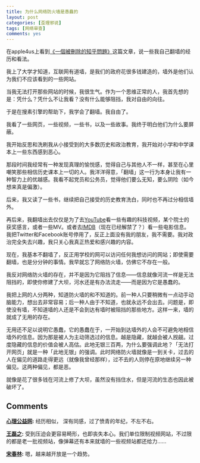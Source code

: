 ```yaml
---
title: 为什么网络防火墙是愚蠢的
layout: post
categories: [歪理邪说]
tags: [网络审查]
comments: yes
---
```


在apple4us上看到[《一個被刪除的知乎問題》](http://apple4us.com/2014/04/the-real-sin-of-online-censorship.html)这篇文章，说一些我自己翻墙的经历和看法。 

我上了大学才知道，互联网有道墙，是我们的政府花很多钱建造的，墙外是他们认为我们不应该看到的一些网站。 

当我无法打开那些网站的时候，我很生气。作为一个思维正常的人，我首先想的是：凭什么？凭什么不让我看？没有什么能够阻挡，我对自由的向往。 

于是在搜素引擎的帮助下，我学会了翻墙。我自由了。 

我看了一些网页，一些视频，一些书，以及一些故事。我终于明白他们为什么要屏蔽。 

我开始反思和洗刷我从小接受到的大多数历史和政治教育，我开始对小学和中学课本上一些东西感到恶心。 

那段时间我经常有一种发现真理的愉悦感，觉得自己与其他人不一样，甚至在心里嘲笑那些相信历史课本上一切的人。我洋洋得意，「翻墙」这一行为本身让我有一种智力上的优越感。我看不起党员和公务员，觉得他们要么无知，要么阴险（如今想来真是偏激）。 

后来，我又读了一些书，继续把自己接受的历史教育洗白，同时也不再过分相信墙外。 

再后来，我翻墙出去仅仅是为了去[YouTube](https://www.youtube.com/)看一些有趣的科技视频，某个院士的获奖感言，或者一些MV。或者去[IMDB](http://www.imdb.com/)（现在已经解禁了？）看一些电影信息。我把Twitter和Facebook账号停用了，反正上面没有我的朋友，我不需要。我对政治完全失去兴趣，我只关心我真正热爱和感兴趣的内容。 

现在，我基本不翻墙了，反正用学校的网可以访问任何我想访问的网站；即使需要翻墙，也是分分钟的事情。我早就忘了网络防火墙，仿佛它不存在一般。 

我反对网络防火墙的存在，并不是因为它阻挡了信息——信息就像河流一样是无法阻挡的，即使你修建了大坝，河水还是有办法流走——而是因为它是愚蠢的。 

我把上网的人分两种，知道防火墙的和不知道的。前一种人只要稍微有一点动手动脑能力，想出去非常容易；后一种人由于不知道，也就永远不会出去。问题是，即使没有墙，不知道墙的人还是不会到达有墙时被阻挡的那些地方。这样一来，墙的就成了无用的存在。 

无用还不足以说明它愚蠢，它的愚蠢在于，一开始到达墙外的人会不可避免地相信墙外的信息。因为那是被人为主动筛选过的信息。越是隐藏，就越会被人觊觎。过度隐藏的信息的价值会被人高估。此地无银三百两，为什么要强调此地？「无法打开网页」就是一种「此地无银」的强调。此时网络防火墙就像是一到关卡，过去的人在偏见的道路走得更远（就像我曾经那样），过不去的人则停在原地继续另一种偏见。这两种偏见，都是恶。 

就像是花了很多钱在河流上修了大坝，虽然没有挡住水，但是河流的生态也因此被破坏了。

## Comments

**[心理公益网](#208 "2014-04-18 10:24:37"):** 经历相似， 深有同感，过了愤青的年纪，不左不右。

**[王磊之](#210 "2014-04-18 16:57:18"):** 受到压迫会更容易畸形，也即丧失本心。我们单位限制视频网站，不过限的都是老一批视频站，像弹幕还有本来就墙的一些视频站都还给力……

**[宋春林](#212 "2014-04-18 17:45:18"):** 嗯，越来越开放是一个趋势。

